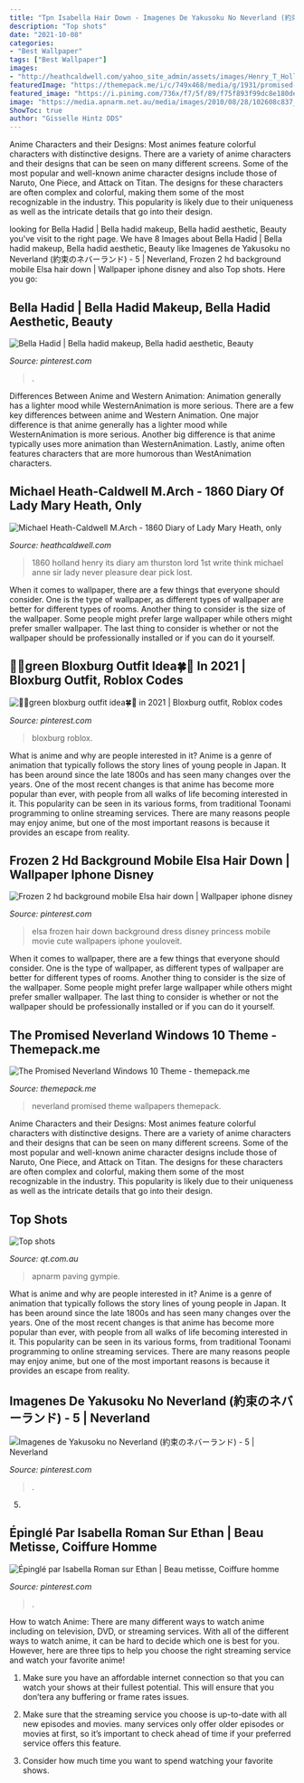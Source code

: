 ```yaml
---
title: "Tpn Isabella Hair Down - Imagenes De Yakusoku No Neverland (約束のネバーランド)"
description: "Top shots"
date: "2021-10-08"
categories:
- "Best Wallpaper"
tags: ["Best Wallpaper"]
images:
- "http://heathcaldwell.com/yahoo_site_admin/assets/images/Henry_T_Holland_1860.11021340_std.JPG"
featuredImage: "https://themepack.me/i/c/749x468/media/g/1931/promised-neverland-theme-ek7.jpg"
featured_image: "https://i.pinimg.com/736x/f7/5f/89/f75f893f99dc8e180debe1c8af89424b.jpg"
image: "https://media.apnarm.net.au/media/images/2010/08/28/102608c837_muster_pretty_final_t1880.jpg"
ShowToc: true
author: "Gisselle Hintz DDS"
---
```



Anime Characters and their Designs: Most animes feature colorful characters with distinctive designs.
There are a variety of anime characters and their designs that can be seen on many different screens. Some of the most popular and well-known anime character designs include those of Naruto, One Piece, and Attack on Titan. The designs for these characters are often complex and colorful, making them some of the most recognizable in the industry. This popularity is likely due to their uniqueness as well as the intricate details that go into their design.

	

		
looking for Bella Hadid | Bella hadid makeup, Bella hadid aesthetic, Beauty you've visit to the right page. We have 8 Images about Bella Hadid | Bella hadid makeup, Bella hadid aesthetic, Beauty like Imagenes de Yakusoku no Neverland (約束のネバーランド) - 5 | Neverland, Frozen 2 hd background mobile Elsa hair down | Wallpaper iphone disney and also Top shots. Here you go:
		
    
## Bella Hadid | Bella Hadid Makeup, Bella Hadid Aesthetic, Beauty

<img loading=lazy src="https://i.pinimg.com/736x/b9/f4/c5/b9f4c5200948bb6ead15045d034b8e1a.jpg" onerror="this.onerror=null;this.src='https://tse1.mm.bing.net/th?id=OIP.g4M453cCH_n76K55G0YdMwHaLJ&amp;pid=15.1';" alt="Bella Hadid | Bella hadid makeup, Bella hadid aesthetic, Beauty">

_Source: pinterest.com_

>. 

	

Differences Between Anime and Western Animation: Animation generally has a lighter mood while WesternAnimation is more serious.
There are a few key differences between anime and Western Animation. One major difference is that anime generally has a lighter mood while WesternAnimation is more serious. Another big difference is that anime typically uses more animation than WesternAnimation. Lastly, anime often features characters that are more humorous than WestAnimation characters.

    
## Michael Heath-Caldwell M.Arch - 1860 Diary Of Lady Mary Heath, Only

<img loading=lazy src="http://heathcaldwell.com/yahoo_site_admin/assets/images/Henry_T_Holland_1860.11021340_std.JPG" onerror="this.onerror=null;this.src='https://tse3.mm.bing.net/th?id=OIP.ZCBG06m-2-2_bf1q45fY_wHaFb&amp;pid=15.1';" alt="Michael Heath-Caldwell M.Arch - 1860 Diary of Lady Mary Heath, only">

_Source: heathcaldwell.com_

>1860 holland henry its diary am thurston lord 1st write think michael anne sir lady never pleasure dear pick lost. 

	

When it comes to wallpaper, there are a few things that everyone should consider. One is the type of wallpaper, as different types of wallpaper are better for different types of rooms. Another thing to consider is the size of the wallpaper. Some people might prefer large wallpaper while others might prefer smaller wallpaper. The last thing to consider is whether or not the wallpaper should be professionally installed or if you can do it yourself.

    
## 💚🐸green Bloxburg Outfit Idea🍀💚 In 2021 | Bloxburg Outfit, Roblox Codes

<img loading=lazy src="https://i.pinimg.com/736x/27/a4/b8/27a4b8842ff87a2d6602c5399a0e52ed.jpg" onerror="this.onerror=null;this.src='https://tse2.mm.bing.net/th?id=OIP.5tRdy8MjcQ2x-quJv9k9mwHaHa&amp;pid=15.1';" alt="💚🐸green bloxburg outfit idea🍀💚 in 2021 | Bloxburg outfit, Roblox codes">

_Source: pinterest.com_

>bloxburg roblox. 

	

What is anime and why are people interested in it?
Anime is a genre of animation that typically follows the story lines of young people in Japan. It has been around since the late 1800s and has seen many changes over the years. One of the most recent changes is that anime has become more popular than ever, with people from all walks of life becoming interested in it. This popularity can be seen in its various forms, from traditional Toonami programming to online streaming services. There are many reasons people may enjoy anime, but one of the most important reasons is because it provides an escape from reality.

    
## Frozen 2 Hd Background Mobile Elsa Hair Down | Wallpaper Iphone Disney

<img loading=lazy src="https://i.pinimg.com/736x/ed/2c/74/ed2c7467b00f0ee1fe4c195ab525cae3.jpg" onerror="this.onerror=null;this.src='https://tse3.mm.bing.net/th?id=OIP.bJEnf9j5-wYADUsVfIumpAHaNJ&amp;pid=15.1';" alt="Frozen 2 hd background mobile Elsa hair down | Wallpaper iphone disney">

_Source: pinterest.com_

>elsa frozen hair down background dress disney princess mobile movie cute wallpapers iphone youloveit. 

	

When it comes to wallpaper, there are a few things that everyone should consider. One is the type of wallpaper, as different types of wallpaper are better for different types of rooms. Another thing to consider is the size of the wallpaper. Some people might prefer large wallpaper while others might prefer smaller wallpaper. The last thing to consider is whether or not the wallpaper should be professionally installed or if you can do it yourself.

    
## The Promised Neverland Windows 10 Theme - Themepack.me

<img loading=lazy src="https://themepack.me/i/c/749x468/media/g/1931/promised-neverland-theme-ek7.jpg" onerror="this.onerror=null;this.src='https://tse2.mm.bing.net/th?id=OIP.3SfOdHo0Ce2s_7Nl0DpXMwHaEo&amp;pid=15.1';" alt="The Promised Neverland Windows 10 Theme - themepack.me">

_Source: themepack.me_

>neverland promised theme wallpapers themepack. 

	

Anime Characters and their Designs: Most animes feature colorful characters with distinctive designs.
There are a variety of anime characters and their designs that can be seen on many different screens. Some of the most popular and well-known anime character designs include those of Naruto, One Piece, and Attack on Titan. The designs for these characters are often complex and colorful, making them some of the most recognizable in the industry. This popularity is likely due to their uniqueness as well as the intricate details that go into their design.

    
## Top Shots

<img loading=lazy src="https://media.apnarm.net.au/media/images/2010/08/28/102608c837_muster_pretty_final_t1880.jpg" onerror="this.onerror=null;this.src='https://tse4.mm.bing.net/th?id=OIP.leagscsfQLEUgdbRY9Nv7AHaE7&amp;pid=15.1';" alt="Top shots">

_Source: qt.com.au_

>apnarm paving gympie. 

	

What is anime and why are people interested in it?
Anime is a genre of animation that typically follows the story lines of young people in Japan. It has been around since the late 1800s and has seen many changes over the years. One of the most recent changes is that anime has become more popular than ever, with people from all walks of life becoming interested in it. This popularity can be seen in its various forms, from traditional Toonami programming to online streaming services. There are many reasons people may enjoy anime, but one of the most important reasons is because it provides an escape from reality.

    
## Imagenes De Yakusoku No Neverland (約束のネバーランド) - 5 | Neverland

<img loading=lazy src="https://i.pinimg.com/736x/d2/1d/f0/d21df07987f9b83f9fcd2f211d599825.jpg" onerror="this.onerror=null;this.src='https://tse3.mm.bing.net/th?id=OIP.8qozOlcGwZZ7Qk2Um6rWkQHaHf&amp;pid=15.1';" alt="Imagenes de Yakusoku no Neverland (約束のネバーランド) - 5 | Neverland">

_Source: pinterest.com_

>. 

	

5.

    
## Épinglé Par Isabella Roman Sur Ethan | Beau Metisse, Coiffure Homme

<img loading=lazy src="https://i.pinimg.com/736x/f7/5f/89/f75f893f99dc8e180debe1c8af89424b.jpg" onerror="this.onerror=null;this.src='https://tse4.mm.bing.net/th?id=OIP.GrlW9akHj72H_SFvyLS9_gHaNK&amp;pid=15.1';" alt="Épinglé par Isabella Roman sur Ethan | Beau metisse, Coiffure homme">

_Source: pinterest.com_

>. 

	

How to watch Anime: There are many different ways to watch anime including on television, DVD, or streaming services.
With all of the different ways to watch anime, it can be hard to decide which one is best for you. However, here are three tips to help you choose the right streaming service and watch your favorite anime!
1. Make sure you have an affordable internet connection so that you can watch your shows at their fullest potential. This will ensure that you don’tera any buffering or frame rates issues.

2. Make sure that the streaming service you choose is up-to-date with all new episodes and movies. many services only offer older episodes or movies at first, so it’s important to check ahead of time if your preferred service offers this feature.

3. Consider how much time you want to spend watching your favorite shows.

